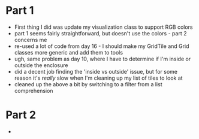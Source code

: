 # Part 1
* First thing I did was update my visualization class to support RGB colors
* part 1 seems fairly straightforward, but doesn't use the colors - part 2 concerns me
* re-used a lot of code from day 16 - I should make my GridTile and Grid classes more generic and add them to tools
* ugh, same problem as day 10, where I have to determine if I'm inside or outside the enclosure
* did a decent job finding the 'inside vs outside' issue, but for some reason it's *really* slow when I'm cleaning up my list of tiles to look at
* cleaned up the above a bit by switching to a filter from a list comprehension
# Part 2
* 